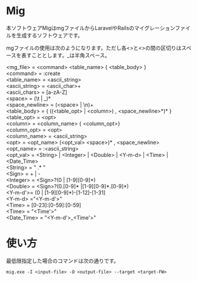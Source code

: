 # Mig
本ソフトウェアMigはmgファイルからLaravelやRailsのマイグレーションファイルを生成するソフトウェアです。

mgファイルの使用は次のようになります。ただし各\<\>と\<\>の間の区切りはスペースを表すこととします。\_は半角スペース。

\<mg_file\> = \<command\> \<table_name\> { \<table_body\> }<br/>
\<command\> = :create<br/>
\<table_name\> = \<ascii_string\><br/>
\<ascii_string\> = \<ascii_char\>+<br/>
\<ascii_chars\> = [a-zA-Z]<br/>
\<space\> = (\t | \_)\* <br/>
\<space_newline\> = (\<space\> | \n)+<br/>
\<table_body\> = { ((\<table_opt\> | \<column\>) , \<space_newline\>\*)\* }<br/>
\<table_opt\> = \<opt\><br/>
\<column\> = \<column_name\> { \<column_opt\>}<br/>
\<column_opt\> = \<opt\><br/>
\<column_name\> = \<ascii_string\><br/>
\<opt\> = \<opt_name\> (\<opt_val\> \<space\>)\* , \<space_newline\><br/>
\<opt_name\> = :\<ascii_string\><br/>
\<opt_val\> = \<String\> | \<Integer\> | \<Double\> | \<Y-m-d\> | \<Time\> | \<Date_Time\> <br/>
\<String\> = " .\*  "<br/>
\<Sign\> = \+ | -<br/>
\<Integer\> = \<Sign\>?(0 | [1-9][0-9]\*)<br/>
\<Double\> = \<Sign\>?(0\.[0-9]\* |[1-9][0-9]\*\.[0-9]\*)<br/>
\<Y-m-d'\>= (0 | [1-9][0-9]\*)-[1-12]-[1-31]<br/>
\<Y-m-d\> ="\<Y-m-d'\>"<br/>
\<Time\> = [0-23]:[0-59]:[0-59]<br/>
\<Time\> = "\<Time'\>"<br/>
\<Date_Time\> = "\<Y-m-d'\>\_\<Time'\>"<br/>

# 使い方
最低限指定した場合のコマンドは次の通りです。

```mig.exe -I <input-file> -O <output-file> --target <target-FW>```
